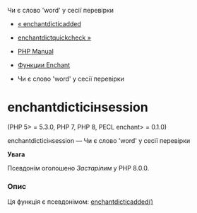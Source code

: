 Чи є слово 'word' у сесії перевірки

-   [« enchantdictісadded](function.enchant-dict-is-added.html)
    
-   [enchantdictquickcheck »](function.enchant-dict-quick-check.html)
    
-   [PHP Manual](index.html)
    
-   [Функции Enchant](ref.enchant.html)
    
-   Чи є слово 'word' у сесії перевірки
    

# enchantdictісінsession

(PHP 5> = 5.3.0, PHP 7, PHP 8, PECL enchant> = 0.1.0)

enchantdictісінsession — Чи є слово 'word' у сесії перевірки

**Увага**

Псевдонім оголошено *Застарілим* у PHP 8.0.0.

### Опис

Ця функція є псевдонімом: [enchantdictісadded()](function.enchant-dict-is-added.html)